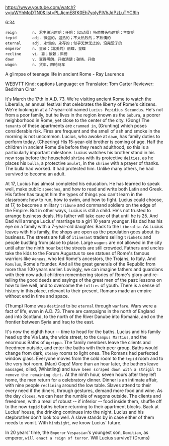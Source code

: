 https://www.youtube.com/watch?v=juWYhMoDTN0&list=PLJicmE8fK0Eh7yolyPIVhJdPzLuTYC9In

6:34

```
reign       n. 君主统治时期；任期；（运动员）持荣誉头衔时期；主宰期
tepid       adj. 微温的，温热的；不太热烈的；不热情的
eternal     adj. 永恒的，永存的；似乎无休无止的，没完没了的
emperor     n. 皇帝；（北美的）丽蝶，皇蝶
recline     vi. 靠；依赖；斜倚  
dawn        v. 变得明朗，开始清楚；破晓，开始
wagon       n. 货车，四轮马车
```

A glimpse of teenage life in ancient Rome - Ray Laurence

WEBVTT Kind: captions Language: en Translator: Tom Carter Reviewer: Bedirhan Cinar 

It's March the 17th in A.D. 73. We're visiting ancient Rome to watch the Liberalia, an annual festival that celebrates the liberty of Rome's citizens. We're looking in at a 17-year-old named `Lucius Popidius Secundus`. He's not from a poor family, but he lives in the region known as the `Subura`, a poorer neighborhood in Rome, yet close to the center of the city. (Gong) The `tenants` of these apartments are `crammed in`, (Grunting) which poses considerable risk. Fires are frequent and the smell of ash and smoke in the morning is not uncommon. Lucius, who awoke at `dawn`, has family duties to perform today. (Cheering) His 15-year-old brother is coming of age. Half the children in ancient Rome die before they reach adulthood, so this is a particularly important milestone. Lucius watches his brother stand in his new `toga` before the household `shrine` with its protective `deities`, as he places his `bulla`, a protective `amulet`, in the `shrine` with a prayer of thanks. The bulla had worked. It had protected him. Unlike many others, he had survived to become an adult. 

At 17, Lucius has almost completed his education. He has learned to speak well, make public `speeches`, and how to read and write both Latin and Greek. His father has taught him the types of things you can't learn in the classroom: how to run, how to swim, and how to fight. Lucius could choose, at 17, to become a military `tribune` and command soldiers on the edge of the Empire. But in other ways, Lucius is still a child. He's not trusted to arrange business deals. His father will take care of that until he is 25. And Dad will arrange Lucius' marriage to a girl 10 years younger. His dad has his eye on a family with a 7-year-old daughter. Back to the `Liberalia`. As Lucius leaves with his family, the shops are open as the population goes about its business. The streets are full of `itinerant` traders selling `trinkets` and people bustling from place to place. Large `wagons` are not allowed in the city until after the ninth hour but the streets are still crowded. Fathers and uncles take the kids to the Forum Augustus to see statues of Rome's famous warriors like `Aeneas`, who led Rome's ancestors, the Trojans, to Italy. And `Romulus`, Rome's founder. And all the great generals of the Republic from more than 100 years earlier. Lovingly, we can imagine fathers and guardians with their now adult children remembering stories of Rome's glory and re-telling the good deeds and sayings of the great men of the past: lessons on how to live well, and to overcome the `follies` of youth. There is a sense of history in this place, relevant to their present. Romans made an empire without end in time and space. 

(Thump) Rome was `destined` to be `eternal` through `warfare`. Wars were a fact of life, even in A.D. 73. There are campaigns in the north of England and into Scotland, to the north of the River Danube into Romania, and on the frontier between Syria and Iraq to the east. 

It's now the eighth hour -- time to head for the baths. Lucius and his family head up the Via Lata, the wide street, to the `Campus Martius`, and the enormous Baths of `Agrippa`. The family members leave the clients and freedmen outside, and enter the baths with their peer group. Baths would change from dark, `steamy` rooms to light ones. The Romans had perfected window glass. Everyone moves from the cold room to the `tepid` room and to the very hot room. (Man) Oops! More than an hour later, the bathers leave `massaged`, oiled, (Whistling) and `have been scraped down with a strigil to remove the remaining dirt.` At the ninth hour, seven hours after they left home, the men return for a celebratory dinner. Dinner is an intimate affair, with nine people `reclining` around the low table. Slaves attend to their every need if the diners, through gestures, demand more food and wine. As the day `closes`, we can hear the rumble of wagons outside. The clients and freedmen, with a meal of robust -- if inferior -- food inside them, shuffle off to the now `tepid` baths before returning to their apartment blocks. Back at Lucius' house, the drinking continues into the night. Lucius and his stepbrother don't look too well. A slave stands by in case either of them needs to vomit. With `hindsight`, we know Lucius' future. 

In 20 years' time, the `Emperor` `Vespasian`'s youngest son, `Domitian`, as emperor, `will enact a reign of terror`. Will Lucius survive? (Drums) 